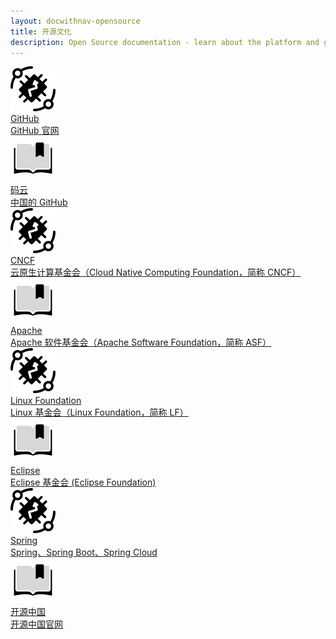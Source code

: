 ```yaml
---
layout: docwithnav-opensource
title: 开源文化
description: Open Source documentation - learn about the platform and get your IoT projects
---
```






<div class="doc-features row mt-4">
    <div class="col-12 col-sm-6 col-lg col-xxl-6 col-4xl mb-4">
        <a class="feature-card" href="https://github.com/">
            <img class="feature-logo" src="/images/feature-logo/thingsboard-logo.svg"/>
            <div class="feature-title">GitHub</div>
            <div class="feature-text">
                GitHub 官网
            </div>
        </a>
    </div>
    <div class="col-12 col-sm-6 col-lg col-xxl-6 col-4xl mb-4">
        <a class="feature-card" href="https://gitee.com/">
            <img class="feature-logo" src="/images/feature-logo/guides.svg"/>
            <div class="feature-title">码云</div>
            <div class="feature-text">
                中国的 GitHub
            </div>
        </a>
    </div>
    <div class="col-12 col-sm-6 col-lg col-xxl-6 col-4xl mb-4">
        <a class="feature-card" href="https://www.cncf.io/">
            <img class="feature-logo" src="/images/feature-logo/thingsboard-logo.svg"/>
            <div class="feature-title">CNCF</div>
            <div class="feature-text">
                云原生计算基金会（Cloud Native Computing Foundation，简称 CNCF）
            </div>
        </a>
    </div>
    <div class="col-12 col-sm-6 col-lg col-xxl-6 col-4xl mb-4">
        <a class="feature-card" href="https://www.apache.org/">
            <img class="feature-logo" src="/images/feature-logo/guides.svg"/>
            <div class="feature-title">Apache</div>
            <div class="feature-text">
                Apache 软件基金会（Apache Software Foundation，简称 ASF）
            </div>
        </a>
    </div>
    <div class="col-12 col-sm-6 col-lg col-xxl-6 col-4xl mb-4">
        <a class="feature-card" href="https://www.linuxfoundation.org/">
            <img class="feature-logo" src="/images/feature-logo/thingsboard-logo.svg"/>
            <div class="feature-title">Linux Foundation</div>
            <div class="feature-text">
                Linux 基金会（Linux Foundation，简称 LF）
            </div>
        </a>
    </div>
    <div class="col-12 col-sm-6 col-lg col-xxl-6 col-4xl mb-4">
        <a class="feature-card" href="https://www.eclipse.org/">
            <img class="feature-logo" src="/images/feature-logo/guides.svg"/>
            <div class="feature-title">Eclipse</div>
            <div class="feature-text">
                Eclipse 基金会 (Eclipse Foundation) 
            </div>
        </a>
    </div>
    <div class="col-12 col-sm-6 col-lg col-xxl-6 col-4xl mb-4">
        <a class="feature-card" href="https://spring.io/">
            <img class="feature-logo" src="/images/feature-logo/thingsboard-logo.svg"/>
            <div class="feature-title">Spring</div>
            <div class="feature-text">
                Spring、Spring Boot、Spring Cloud
            </div>
        </a>
    </div>
    <div class="col-12 col-sm-6 col-lg col-xxl-6 col-4xl mb-4">
        <a class="feature-card" href="https://www.oschina.net/">
            <img class="feature-logo" src="/images/feature-logo/guides.svg"/>
            <div class="feature-title">开源中国</div>
            <div class="feature-text">
                开源中国官网
            </div>
        </a>
    </div>  
</div>



